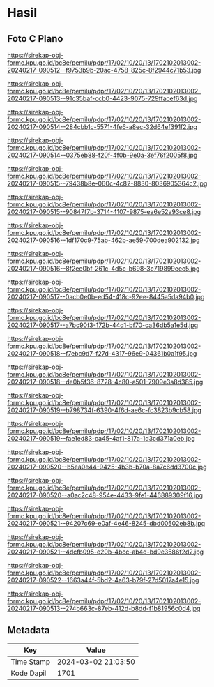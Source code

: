# Hasil

## Foto C Plano

https://sirekap-obj-formc.kpu.go.id/bc8e/pemilu/pdpr/17/02/10/20/13/1702102013002-20240217-090512--f9753b9b-20ac-4758-825c-8f2944c71b53.jpg

https://sirekap-obj-formc.kpu.go.id/bc8e/pemilu/pdpr/17/02/10/20/13/1702102013002-20240217-090513--91c35baf-ccb0-4423-9075-729ffacef63d.jpg

https://sirekap-obj-formc.kpu.go.id/bc8e/pemilu/pdpr/17/02/10/20/13/1702102013002-20240217-090514--284cbb1c-5571-4fe6-a8ec-32d64ef391f2.jpg

https://sirekap-obj-formc.kpu.go.id/bc8e/pemilu/pdpr/17/02/10/20/13/1702102013002-20240217-090514--0375eb88-f20f-4f0b-9e0a-3ef76f2005f8.jpg

https://sirekap-obj-formc.kpu.go.id/bc8e/pemilu/pdpr/17/02/10/20/13/1702102013002-20240217-090515--79438b8e-060c-4c82-8830-8036905364c2.jpg

https://sirekap-obj-formc.kpu.go.id/bc8e/pemilu/pdpr/17/02/10/20/13/1702102013002-20240217-090515--90847f7b-3714-4107-9875-ea6e52a93ce8.jpg

https://sirekap-obj-formc.kpu.go.id/bc8e/pemilu/pdpr/17/02/10/20/13/1702102013002-20240217-090516--1df170c9-75ab-462b-ae59-700dea902132.jpg

https://sirekap-obj-formc.kpu.go.id/bc8e/pemilu/pdpr/17/02/10/20/13/1702102013002-20240217-090516--8f2ee0bf-261c-4d5c-b698-3c719899eec5.jpg

https://sirekap-obj-formc.kpu.go.id/bc8e/pemilu/pdpr/17/02/10/20/13/1702102013002-20240217-090517--0acb0e0b-ed54-418c-92ee-8445a5da94b0.jpg

https://sirekap-obj-formc.kpu.go.id/bc8e/pemilu/pdpr/17/02/10/20/13/1702102013002-20240217-090517--a7bc90f3-172b-44d1-bf70-ca36db5a1e5d.jpg

https://sirekap-obj-formc.kpu.go.id/bc8e/pemilu/pdpr/17/02/10/20/13/1702102013002-20240217-090518--f7ebc9d7-f27d-4317-96e9-04361b0a1f95.jpg

https://sirekap-obj-formc.kpu.go.id/bc8e/pemilu/pdpr/17/02/10/20/13/1702102013002-20240217-090518--de0b5f36-8728-4c80-a501-7909e3a8d385.jpg

https://sirekap-obj-formc.kpu.go.id/bc8e/pemilu/pdpr/17/02/10/20/13/1702102013002-20240217-090519--b798734f-6390-4f6d-ae6c-fc3823b9cb58.jpg

https://sirekap-obj-formc.kpu.go.id/bc8e/pemilu/pdpr/17/02/10/20/13/1702102013002-20240217-090519--fae1ed83-ca45-4af1-817a-1d3cd371a0eb.jpg

https://sirekap-obj-formc.kpu.go.id/bc8e/pemilu/pdpr/17/02/10/20/13/1702102013002-20240217-090520--b5ea0e44-9425-4b3b-b70a-8a7c6dd3700c.jpg

https://sirekap-obj-formc.kpu.go.id/bc8e/pemilu/pdpr/17/02/10/20/13/1702102013002-20240217-090520--a0ac2c48-954e-4433-9fe1-446889309f16.jpg

https://sirekap-obj-formc.kpu.go.id/bc8e/pemilu/pdpr/17/02/10/20/13/1702102013002-20240217-090521--94207c69-e0af-4e46-8245-dbd00502eb8b.jpg

https://sirekap-obj-formc.kpu.go.id/bc8e/pemilu/pdpr/17/02/10/20/13/1702102013002-20240217-090521--4dcfb095-e20b-4bcc-ab4d-bd9e3586f2d2.jpg

https://sirekap-obj-formc.kpu.go.id/bc8e/pemilu/pdpr/17/02/10/20/13/1702102013002-20240217-090522--1663a44f-5bd2-4a63-b79f-27d5017a4e15.jpg

https://sirekap-obj-formc.kpu.go.id/bc8e/pemilu/pdpr/17/02/10/20/13/1702102013002-20240217-090513--274b663c-87eb-412d-b8dd-f1b81956c0d4.jpg


## Metadata

| Key        | Value               |
| ---------- | ------------------- |
| Time Stamp | 2024-03-02 21:03:50 |
| Kode Dapil | 1701                |




